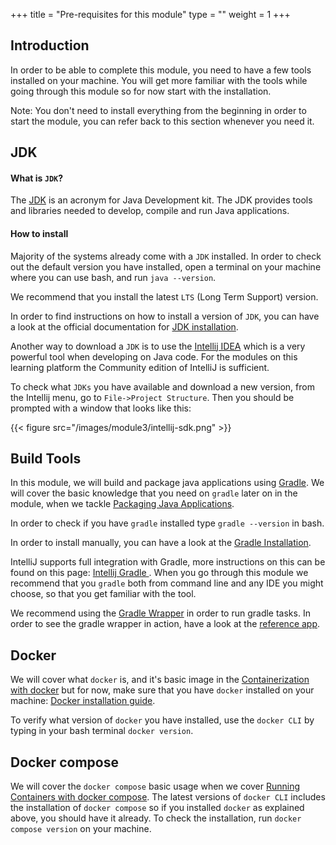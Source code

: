 +++
title = "Pre-requisites for this module"
type = ""
weight = 1
+++

## Introduction

In order to be able to complete this module, you need to have a few tools installed on your machine. 
You will get more familiar with the tools while going through this module so for now start with the installation.

Note: You don't need to install everything from the beginning in order to start the module, you can refer back to this section
whenever you need it.

## JDK 

#### What is `JDK`?

The [JDK](https://en.wikipedia.org/wiki/Java_Development_Kit) is an acronym for Java Development kit. 
The JDK provides tools and libraries needed to develop, compile and run Java applications. 

#### How to install

Majority of the systems already come with a `JDK` installed. In order to check out the default version you have installed, 
open a terminal on your machine where you can use bash, and run `java --version`.

We recommend that you install the latest `LTS` (Long Term Support) version.

In order to find instructions on how to install a version of `JDK`, you can have a look at the official documentation
for [JDK installation](https://docs.oracle.com/en/java/javase/22/install/overview-jdk-installation.html).

Another way to download a `JDK` is to use the [Intellij IDEA](https://www.jetbrains.com/idea/) which is a very powerful
tool when developing on Java code. 
For the modules on this learning platform the Community edition of IntelliJ is sufficient. 

To check what `JDKs` you have available and download a new version, from the Intellij menu, go to `File->Project Structure`.
Then you should be prompted with a window that looks like this:

{{< figure src="/images/module3/intellij-sdk.png" >}}

## Build Tools

In this module, we will build and package java applications using [Gradle](https://docs.gradle.org/current/userguide/getting_started_eng.html).
We will cover the basic knowledge that you need on `gradle` later on in the module, when we tackle [Packaging Java Applications](2-package-java-app).

In order to check if you have `gradle` installed type `gradle --version` in bash.

In order to install manually, you can have a look at the [Gradle Installation](https://gradle.org/install/).

IntelliJ supports full integration with Gradle, more instructions on this can be found on this page: [Intellij Gradle ](https://www.jetbrains.com/help/idea/gradle.html).
When you go through this module we recommend that you `gradle` both from command line and any IDE you might choose,
so that you get familiar with the tool. 

We recommend using the [Gradle Wrapper](https://docs.gradle.org/8.14/userguide/gradle_wrapper.html) in order to run gradle tasks.
In order to see the gradle wrapper in action, have a look at the [reference app](https://github.com/Kalschatzi/reference-java-spring).

## Docker

We will cover what `docker` is, and it's basic image in the [Containerization with docker](3-containerization-with-docker)
but for now, make sure that you have `docker` installed on your machine: [Docker installation guide](https://docs.docker.com/engine/install/).

To verify what version of `docker` you have installed, use the `docker CLI` by typing in your bash terminal `docker version`.

## Docker compose

We will cover the `docker compose` basic usage when we cover [Running Containers with docker compose](4-running-containers-docker-compose).
The latest versions of `docker CLI` includes the installation of `docker compose` so if you installed `docker` as explained above, you should have it already. 
To check the installation, run `docker compose version` on your machine.

